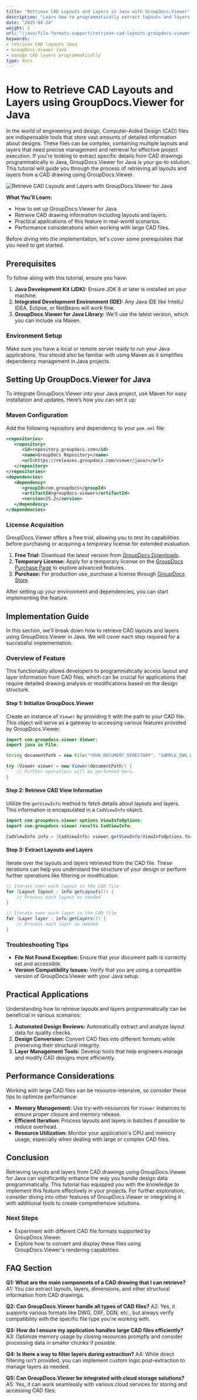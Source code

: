 ```yaml
---
title: "Retrieve CAD Layouts and Layers in Java with GroupDocs.Viewer"
description: "Learn how to programmatically extract layouts and layers from CAD files using GroupDocs.Viewer for Java. Ideal for engineering projects needing precise design data management."
date: "2025-04-24"
weight: 1
url: "/java/file-formats-support/retrieve-cad-layouts-groupdocs-viewer-java/"
keywords:
- retrieve CAD layouts Java
- GroupDocs.Viewer Java
- manage CAD layers programmatically
type: docs
---
```

# How to Retrieve CAD Layouts and Layers using GroupDocs.Viewer for Java

In the world of engineering and design, Computer-Aided Design (CAD) files are indispensable tools that store vast amounts of detailed information about designs. These files can be complex, containing multiple layouts and layers that need precise management and retrieval for effective project execution. If you're looking to extract specific details from CAD drawings programmatically in Java, GroupDocs.Viewer for Java is your go-to solution. This tutorial will guide you through the process of retrieving all layouts and layers from a CAD drawing using GroupDocs.Viewer.

![Retrieve CAD Layouts and Layers with GroupDocs.Viewer for Java](/viewer/file-formats-support/retrieve-cad-layouts-and-layers-java.png)


**What You'll Learn:**
- How to set up GroupDocs.Viewer for Java.
- Retrieve CAD drawing information including layouts and layers.
- Practical applications of this feature in real-world scenarios.
- Performance considerations when working with large CAD files.

Before diving into the implementation, let's cover some prerequisites that you need to get started.

## Prerequisites

To follow along with this tutorial, ensure you have:

1. **Java Development Kit (JDK):** Ensure JDK 8 or later is installed on your machine.
2. **Integrated Development Environment (IDE):** Any Java IDE like IntelliJ IDEA, Eclipse, or NetBeans will work fine.
3. **GroupDocs.Viewer for Java Library:** We'll use the latest version, which you can include via Maven.

### Environment Setup

Make sure you have a local or remote server ready to run your Java applications. You should also be familiar with using Maven as it simplifies dependency management in Java projects.

## Setting Up GroupDocs.Viewer for Java

To integrate GroupDocs.Viewer into your Java project, use Maven for easy installation and updates. Here’s how you can set it up:

### Maven Configuration

Add the following repository and dependency to your `pom.xml` file:

```xml
<repositories>
   <repository>
      <id>repository.groupdocs.com</id>
      <name>GroupDocs Repository</name>
      <url>https://releases.groupdocs.com/viewer/java/</url>
   </repository>
</repositories>
<dependencies>
   <dependency>
      <groupId>com.groupdocs</groupId>
      <artifactId>groupdocs-viewer</artifactId>
      <version>25.2</version>
   </dependency>
</dependencies>
```

### License Acquisition

GroupDocs.Viewer offers a free trial, allowing you to test its capabilities before purchasing or acquiring a temporary license for extended evaluation.

1. **Free Trial:** Download the latest version from [GroupDocs Downloads](https://releases.groupdocs.com/viewer/java/).
2. **Temporary License:** Apply for a temporary license on the [GroupDocs Purchase Page](https://purchase.groupdocs.com/temporary-license/) to explore advanced features.
3. **Purchase:** For production use, purchase a license through [GroupDocs Store](https://purchase.groupdocs.com/buy).

After setting up your environment and dependencies, you can start implementing the feature.

## Implementation Guide

In this section, we'll break down how to retrieve CAD layouts and layers using GroupDocs.Viewer in Java. We will cover each step required for a successful implementation.

### Overview of Feature

This functionality allows developers to programmatically access layout and layer information from CAD files, which can be crucial for applications that require detailed drawing analysis or modifications based on the design structure.

#### Step 1: Initialize GroupDocs.Viewer

Create an instance of `Viewer` by providing it with the path to your CAD file. This object will serve as a gateway to accessing various features provided by GroupDocs.Viewer.

```java
import com.groupdocs.viewer.Viewer;
import java.io.File;

String documentPath = new File("YOUR_DOCUMENT_DIRECTORY", "SAMPLE_DWG_WITH_LAYOUTS_AND_LAYERS").getAbsolutePath();

try (Viewer viewer = new Viewer(documentPath)) {
    // Further operations will be performed here.
}
```

#### Step 2: Retrieve CAD View Information

Utilize the `getViewInfo` method to fetch details about layouts and layers. This information is encapsulated in a `CadViewInfo` object.

```java
import com.groupdocs.viewer.options.ViewInfoOptions;
import com.groupdocs.viewer.results.CadViewInfo;

CadViewInfo info = (CadViewInfo) viewer.getViewInfo(ViewInfoOptions.forHtmlView());
```

#### Step 3: Extract Layouts and Layers

Iterate over the layouts and layers retrieved from the CAD file. These iterations can help you understand the structure of your design or perform further operations like filtering or modification.

```java
// Iterate over each layout in the CAD file
for (Layout layout : info.getLayouts()) {
    // Process each layout as needed
}

// Iterate over each layer in the CAD file
for (Layer layer : info.getLayers()) {
    // Process each layer as needed
}
```

### Troubleshooting Tips

- **File Not Found Exception:** Ensure that your document path is correctly set and accessible.
- **Version Compatibility Issues:** Verify that you are using a compatible version of GroupDocs.Viewer with your Java setup.

## Practical Applications

Understanding how to retrieve layouts and layers programmatically can be beneficial in various scenarios:

1. **Automated Design Reviews:** Automatically extract and analyze layout data for quality checks.
2. **Design Conversion:** Convert CAD files into different formats while preserving their structural integrity.
3. **Layer Management Tools:** Develop tools that help engineers manage and modify CAD designs more efficiently.

## Performance Considerations

Working with large CAD files can be resource-intensive, so consider these tips to optimize performance:

- **Memory Management:** Use try-with-resources for `Viewer` instances to ensure proper closure and memory release.
- **Efficient Iteration:** Process layouts and layers in batches if possible to reduce overhead.
- **Resource Utilization:** Monitor your application's CPU and memory usage, especially when dealing with large or complex CAD files.

## Conclusion

Retrieving layouts and layers from CAD drawings using GroupDocs.Viewer for Java can significantly enhance the way you handle design data programmatically. This tutorial has equipped you with the knowledge to implement this feature effectively in your projects. For further exploration, consider diving into other features of GroupDocs.Viewer or integrating it with additional tools to create comprehensive solutions.

### Next Steps

- Experiment with different CAD file formats supported by GroupDocs.Viewer.
- Explore how to convert and display these files using GroupDocs.Viewer's rendering capabilities.

## FAQ Section

**Q1: What are the main components of a CAD drawing that I can retrieve?**
A1: You can extract layouts, layers, dimensions, and other structural information from CAD drawings.

**Q2: Can GroupDocs.Viewer handle all types of CAD files?**
A2: Yes, it supports various formats like DWG, DXF, DGN, etc., but always verify compatibility with the specific file type you're working with.

**Q3: How do I ensure my application handles large CAD files efficiently?**
A3: Optimize memory usage by closing resources promptly and consider processing data in smaller chunks if possible.

**Q4: Is there a way to filter layers during extraction?**
A4: While direct filtering isn't provided, you can implement custom logic post-extraction to manage layers as needed.

**Q5: Can GroupDocs.Viewer be integrated with cloud storage solutions?**
A5: Yes, it can work seamlessly with various cloud services for storing and accessing CAD files.
